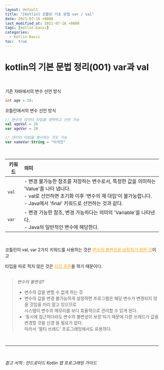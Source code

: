 ```yaml
---
layout: default
title: "[Kotlin] 코틀린 기초 문법 var / val"
date: 2021-07-16 +0800
last_modified_at: 2021-07-16 +0800
tags: [kotlin basic]
categories:
  - Kotlin Basic
toc:  true
---
```

# kotlin의 기본 문법 정리(001) var과 val

<br>

기존 자바에서의 변수 선언 방식  
```java
int age = 28;
```

코틀린에서의 변수 선언 방식

```kotlin
// 변수의 데이터 타입을 생략하고 선언 가능
val ageVal = 28
var ageVar = 28

// 데이터 타입을 명시하는 것도 가능
var nameVar:String = "이석진"
```

<br>

키워드 | 의미 
---|:--- 
`val` | - 변경 불가능한 참조를 저장하는 변수로서, 특정한 값을 의미하는 'Value'를 나타 냅니다.<br> - val로 선언하면 초기화 이후 '변수의 재 대입'이 불가능합니다.<br> - Java에서 'final' 키워드로 선언하는 것과 같다.
`var` | - 변경 가능한 참조, 변경 가능하다는 의미의 'Variable'을 나타낸다.<br> - Java의 일반적인 변수에 해당한다.

<br>

코틀린이 val, var 2가지 키워드를 사용하는 것은 <span style="color:orange"><u>변수의 불변성을 보장하기 위한 것</u></span>이고

타입을 따로 적지 않은 것은 <span style="color:orange"><u>타입 추론</u></span>을 하기 때문이다.
<br><br>

> _변수의 불변성?_
> - 변수의 값을 변할 수 없게 하는 것
> - 변수의 값을 변경 불가능하게 설정하면 프로그램은 해당 변수가 변경되지 않을 것임을 미리 알고 있으므로<br>시스템이 변수의 메모리를 보다 효율적으로 관리할 수 있게 된다.
> - '동시에 접근하더라도 변수의 불변성이 보장'되기 때문에 다른 쓰레드가 값을 변경할 것을 신경 쓸 필요가 없다.<br>
따라서 '멀티 쓰레드' 프로그래밍에서도 유용하다.

<br>

---

<br>

*참고 서적 : 안드로이드 Kotlin 앱 프로그래밍 가이드*
